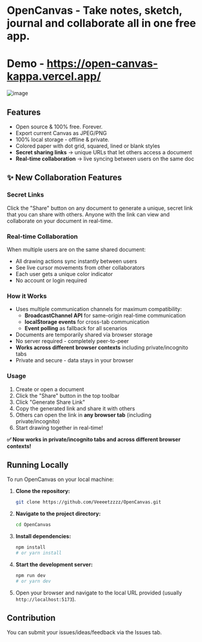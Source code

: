 # OpenCanvas - Take notes, sketch, journal and collaborate all in one free app.

# Demo - https://open-canvas-kappa.vercel.app/

![image](https://github.com/user-attachments/assets/037b277d-4ea2-4f92-b1dc-9011a08c5b3f)

## Features

- Open source & 100% free. Forever.
- Export current Canvas as JPEG/PNG
- 100% local storage - offline & private.
- Colored paper with dot grid, squared, lined or blank styles
- **Secret sharing links** → unique URLs that let others access a document
- **Real-time collaboration** → live syncing between users on the same doc

## ✨ New Collaboration Features

### Secret Links
Click the "Share" button on any document to generate a unique, secret link that you can share with others. Anyone with the link can view and collaborate on your document in real-time.

### Real-time Collaboration
When multiple users are on the same shared document:
- All drawing actions sync instantly between users
- See live cursor movements from other collaborators
- Each user gets a unique color indicator
- No account or login required

### How it Works
- Uses multiple communication channels for maximum compatibility:
  - **BroadcastChannel API** for same-origin real-time communication  
  - **localStorage events** for cross-tab communication
  - **Event polling** as fallback for all scenarios
- Documents are temporarily shared via browser storage
- No server required - completely peer-to-peer
- **Works across different browser contexts** including private/incognito tabs
- Private and secure - data stays in your browser

### Usage
1. Create or open a document
2. Click the "Share" button in the top toolbar
3. Click "Generate Share Link" 
4. Copy the generated link and share it with others
5. Others can open the link in **any browser tab** (including private/incognito)
6. Start drawing together in real-time!

**✅ Now works in private/incognito tabs and across different browser contexts!**

## Running Locally

To run OpenCanvas on your local machine:

1.  **Clone the repository:**
    ```bash
    git clone https://github.com/Veeeetzzzz/OpenCanvas.git
    ```
2.  **Navigate to the project directory:**
    ```bash
    cd OpenCanvas
    ```
3.  **Install dependencies:**
    ```bash
    npm install
    # or yarn install
    ```
4.  **Start the development server:**
    ```bash
    npm run dev
    # or yarn dev
    ```
5.  Open your browser and navigate to the local URL provided (usually `http://localhost:5173`).

## Contribution

You can submit your issues/ideas/feedback via the Issues tab. 
